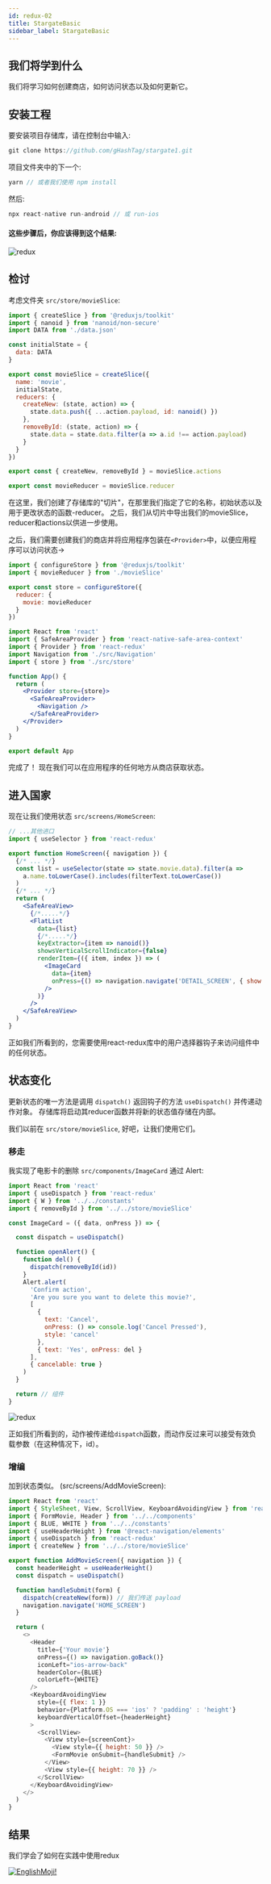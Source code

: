 ```yaml
---
id: redux-02
title: StargateBasic
sidebar_label: StargateBasic
---
```



## 我们将学到什么

我们将学习如何创建商店，如何访问状态以及如何更新它。

## 安装工程
要安装项目存储库，请在控制台中输入:

```jsx
git clone https://github.com/gHashTag/stargate1.git
```
项目文件夹中的下一个:
```jsx
yarn // 或者我们使用 npm install
```
然后:
```jsx
npx react-native run-android // 或 run-ios
```

#### 这些步骤后，你应该得到这个结果:
![redux](/img/redux/appView-02.png)

## 检讨

考虑文件夹 `src/store/movieSlice`:

```js
import { createSlice } from '@reduxjs/toolkit'
import { nanoid } from 'nanoid/non-secure'
import DATA from './data.json'

const initialState = {
  data: DATA
}

export const movieSlice = createSlice({
  name: 'movie',
  initialState,
  reducers: {
    createNew: (state, action) => {
      state.data.push({ ...action.payload, id: nanoid() })
    },
    removeById: (state, action) => {
      state.data = state.data.filter(a => a.id !== action.payload)
    }
  }
})

export const { createNew, removeById } = movieSlice.actions

export const movieReducer = movieSlice.reducer
```
在这里，我们创建了存储库的"切片"，在那里我们指定了它的名称，初始状态以及用于更改状态的函数-reducer。 之后，我们从切片中导出我们的movieSlice，reducer和actions以供进一步使用。

之后，我们需要创建我们的商店并将应用程序包装在`<Provider>`中，以便应用程序可以访问状态→

```js
import { configureStore } from '@reduxjs/toolkit'
import { movieReducer } from './movieSlice'

export const store = configureStore({
  reducer: {
    movie: movieReducer
  }
})
```
```jsx
import React from 'react'
import { SafeAreaProvider } from 'react-native-safe-area-context'
import { Provider } from 'react-redux'
import Navigation from './src/Navigation'
import { store } from './src/store'

function App() {
  return (
    <Provider store={store}>
      <SafeAreaProvider>
        <Navigation />
      </SafeAreaProvider>
    </Provider>
  )
}

export default App
```

完成了！ 现在我们可以在应用程序的任何地方从商店获取状态。

## 进入国家

现在让我们使用状态 `src/screens/HomeScreen`:

```jsx
// ...其他进口
import { useSelector } from 'react-redux'

export function HomeScreen({ navigation }) {
  {/* ... */}
  const list = useSelector(state => state.movie.data).filter(a =>
    a.name.toLowerCase().includes(filterText.toLowerCase())
  )
  {/* ... */}
  return (
    <SafeAreaView>
      {/*.....*/}
      <FlatList
        data={list}
        {/*.....*/}
        keyExtractor={item => nanoid()}
        showsVerticalScrollIndicator={false}
        renderItem={({ item, index }) => (
          <ImageCard
            data={item}
            onPress={() => navigation.navigate('DETAIL_SCREEN', { show: item })}
          />
        )}
      />
    </SafeAreaView>
  )
}
```

正如我们所看到的，您需要使用react-redux库中的用户选择器钩子来访问组件中的任何状态。

## 状态变化

更新状态的唯一方法是调用 `dispatch()` 返回钩子的方法 `useDispatch()` 并传递动作对象。 存储库将启动其reducer函数并将新的状态值存储在内部。

我们以前在 `src/store/movieSlice`, 好吧，让我们使用它们。

### 移走

我实现了电影卡的删除 `src/components/ImageCard` 通过 Alert:

```jsx
import React from 'react'
import { useDispatch } from 'react-redux'
import { W } from '../../constants'
import { removeById } from '../../store/movieSlice'

const ImageCard = ({ data, onPress }) => {

  const dispatch = useDispatch()

  function openAlert() {
    function del() {
      dispatch(removeById(id))
    }
    Alert.alert(
      'Confirm action',
      'Are you sure you want to delete this movie?',
      [
        {
          text: 'Cancel',
          onPress: () => console.log('Cancel Pressed'),
          style: 'cancel'
        },
        { text: 'Yes', onPress: del }
      ],
      { cancelable: true }
    )
  }

  return // 组件
}
```


![redux](/img/redux/appDelItem-02.png)

正如我们所看到的，动作被传递给`dispatch`函数，而动作反过来可以接受有效负载参数（在这种情况下，id）。

### 增编

加到状态类似。
(src/screens/AddMovieScreen):
```js
import React from 'react'
import { StyleSheet, View, ScrollView, KeyboardAvoidingView } from 'react-native'
import { FormMovie, Header } from '../../components'
import { BLUE, WHITE } from '../../constants'
import { useHeaderHeight } from '@react-navigation/elements'
import { useDispatch } from 'react-redux'
import { createNew } from '../../store/movieSlice'

export function AddMovieScreen({ navigation }) {
  const headerHeight = useHeaderHeight()
  const dispatch = useDispatch()

  function handleSubmit(form) {
    dispatch(createNew(form)) // 我们传送 payload
    navigation.navigate('HOME_SCREEN')
  }

  return (
    <>
      <Header
        title={'Your movie'}
        onPress={() => navigation.goBack()}
        iconLeft="ios-arrow-back"
        headerColor={BLUE}
        colorLeft={WHITE}
      />
      <KeyboardAvoidingView
        style={{ flex: 1 }}
        behavior={Platform.OS === 'ios' ? 'padding' : 'height'}
        keyboardVerticalOffset={headerHeight}
      >
        <ScrollView>
          <View style={screenCont}>
            <View style={{ height: 50 }} />
            <FormMovie onSubmit={handleSubmit} />
          </View>
          <View style={{ height: 70 }} />
        </ScrollView>
      </KeyboardAvoidingView>
    </>
  )
}
```

## 结果

我们学会了如何在实践中使用redux

[![EnglishMoji!](/img/logo/englishmoji.png)](https://link-to.app/xvh7Ush9kl)